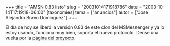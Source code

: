 +++
title = "AMSN 0.83 listo"
slug = "20031014171918786"
date = "2003-10-14T17:19:18-06:00"
[taxonomies]
tema = ["anuncios"]
autor = ["Jose Alejandro Bravo Dominguez"]
+++

El día de hoy se liberó la versión 0.83 de este clon del MSMessenger y
ya lo estoy usando, funciona muy bien, soporta el nuevo protocolo. Dense
una vuelta por la [página del proyecto](http://amsn.sourceforge.net/).
